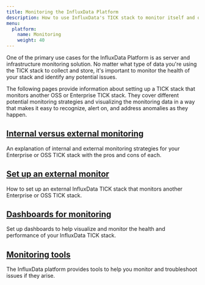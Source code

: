 ```yaml
---
title: Monitoring the InfluxData Platform
description: How to use InfluxData's TICK stack to monitor itself and other TICK stacks in order to identify and alert on anomalies.
menu:
  platform:
    name: Monitoring
    weight: 40
---
```


One of the primary use cases for the InfluxData Platform is as server and infrastructure
monitoring solution. No matter what type of data you're using the TICK stack to collect and
store, it's important to monitor the health of your stack and identify any potential issues.

The following pages provide information about setting up a TICK stack that monitors
another OSS or Enterprise TICK stack. They cover different potential monitoring strategies
and visualizing the monitoring data in a way that makes it easy to recognize, alert on,
and address anomalies as they happen.

## [Internal versus external monitoring](/platform/monitoring/internal-vs-external)
An explanation of internal and external monitoring strategies for your Enterprise
or OSS TICK stack with the pros and cons of each.

## [Set up an external monitor](/platform/monitoring/external-monitor-setup)
How to set up an external InfluxData TICK stack that monitors another Enterprise or OSS TICK stack.

## [Dashboards for monitoring](/platform/monitoring/monitoring-dashboards)
Set up dashboards to help visualize and monitor the health and performance of your InfluxData TICK stack.

## [Monitoring tools](/platform/monitoring/tools)
The InfluxData platform provides tools to help you monitor and troubleshoot issues if they arise.
